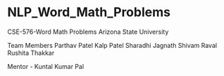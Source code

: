 # NLP_Word_Math_Problems
CSE-576-Word Math Problems
Arizona State University

Team Members
Parthav Patel
Kalp Patel
Sharadhi Jagnath
Shivam Raval
Rushita Thakkar

Mentor - Kuntal Kumar Pal 
